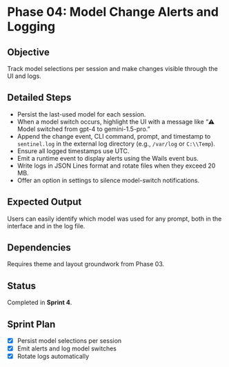 # Phase 04: Model Change Alerts and Logging

## Objective
Track model selections per session and make changes visible through the UI and logs.

## Detailed Steps
- Persist the last-used model for each session.
- When a model switch occurs, highlight the UI with a message like “⚠️ Model switched from gpt-4 to gemini-1.5-pro.”
- Append the change event, CLI command, prompt, and timestamp to
  `sentinel.log` in the external log directory (e.g., `/var/log` or
  `C:\\Temp`).
- Ensure all logged timestamps use UTC.
- Emit a runtime event to display alerts using the Wails event bus.
- Write logs in JSON Lines format and rotate files when they exceed 20 MB.
- Offer an option in settings to silence model-switch notifications.

## Expected Output
Users can easily identify which model was used for any prompt, both in the interface and in the log file.

## Dependencies
Requires theme and layout groundwork from Phase 03.

## Status
Completed in **Sprint 4**.

## Sprint Plan
- [x] Persist model selections per session
- [x] Emit alerts and log model switches
- [x] Rotate logs automatically
